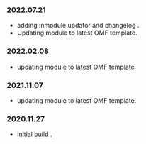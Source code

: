 ### 2022.07.21
- adding inmodule updator and changelog .
- Updating module to latest OMF template.

### 2022.02.08
- updating module to latest OMF template 

### 2021.11.07
- updating module to latest OMF template.

### 2020.11.27
- initial build .